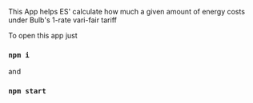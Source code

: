 This App helps ES' calculate how much a given amount of energy costs under Bulb's 1-rate vari-fair tariff 

To open this app just

### `npm i`

and 

### `npm start`
